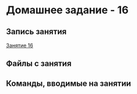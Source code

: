 # Домашнее задание - 16

## 



## Запись занятия

[Занятие 16](https://meet76231018.adobeconnect.com/pgh23aa4ogss/)

## Файлы с занятия

[](https://github.com/kovasorov/DevOpsCourse/tree/master/homework_14/les_14)

## Команды, вводимые на занятии